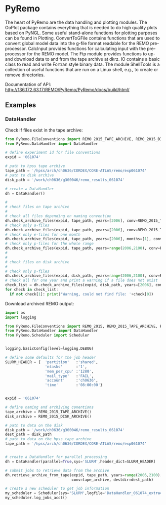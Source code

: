 # **PyRemo**

The heart of PyRemo are the data handling and plotting modules. The OoPlot package 
contains everything that is needed to do high quality plots based on PyNGL. 
Some useful stand-alone functions for plotting purposes can be found in Plotting. 
ConvertToGFile contains functions that are used to convert global model data into 
the g-file format readable for the REMO pre-processor. 
CalcInput provides functions for calculating input with the pre-processor for the REMO model. 
The Ftp module provides functions to up- and download data to and from the tape archive at dkrz. 
IO contains a basic class to read and write Fortran style binary data. The module ShellTools is a 
collection of useful functions that are run on a Linux shell, e.g., to create or 
remove directories.

Documentation of API: http://136.172.63.17/REMO/PyRemo/PyRemo/docs/build/html/

## Examples

### DataHandler

Check if files exist in the tape archive:
```python
from PyRemo.FileConventions import REMO_2015_TAPE_ARCHIVE, REMO_2015_DISK_ARCHIVE
from PyRemo.DataHandler import DataHandler

# define experiment id for file conventions
expid = '061074'

# path to hpss tape archive 
tape_path = '/hpss/arch/ch0636/CORDEX/CORE-ATLAS/remo/exp061074'
# path to disk archive
disk_path = '/work/ch0636/g300046/remo_results_061074'

# create a DataHandler
dh = DataHandler()

#
# check files on tape archive
#
# check all files depending on naming convention
dh.check_archive_files(expid, tape_path, years=[2006], conv=REMO_2015_TAPE_ARCHIVE())
# check only a-files
dh.check_archive_files(expid, tape_path, years=[2006], conv=REMO_2015_TAPE_ARCHIVE(), types=['afiles'])
# check only e-files for one month
dh.check_archive_files(expid, tape_path, years=[2006], months=[1], conv=REMO_2015_TAPE_ARCHIVE(), types=['afiles'])
# check only p-files for the whole range
dh.check_archive_files(expid, tape_path, years=range(2006,2100), conv=REMO_2015_TAPE_ARCHIVE(), types=['pfiles'])
#
#
# check files on disk archive
#
# check only p-files 
dh.check_archive_files(expid, disk_path, years=range(2006,2100), conv=REMO_2015_DISK_ARCHIVE(), types=['mfiles'])
# check all for one year and print a warning if a file does not exist
check_list = dh.check_archive_files(expid, disk_path, years=[2006], conv=REMO_2015_DISK_ARCHIVE())
for check in check_list:
  if not check[1]: print('Warning, could not find file: '+check[0])
```

Download archived REMO output:
```python
import os
import logging

from PyRemo.FileConventions import REMO_2015, REMO_2015_TAPE_ARCHIVE, REMO_2015_DISK_ARCHIVE
from PyRemo.DataHandler import DataHandler
from PyRemo.Scheduler import Scheduler


logging.basicConfig(level=logging.DEBUG)

# define some defaults for the job header
SLURM_HEADER = {  'partition'   :'shared',
                  'ntasks'      :'1',
                  'mem_per_cpu' :'1280',
                  'mail_type'   :'FAIL',
                  'account'     :'ch0636',
                  'time'        :'08:00:00'}


expid = '061074'

# define naming and archiving conentions
tape_archive = REMO_2015_TAPE_ARCHIVE()
disk_archive = REMO_2015_DISK_ARCHIVE()

# path to data on the disk
disk_path = '/work/ch0636/g300046/remo_results_061074'
dest_path = disk_path
# path to data on the hpss tape archive
tape_path = '/hpss/arch/ch0636/CORDEX/CORE-ATLAS/remo/exp061074'


# create a DataHandler for parallel processing
dh = DataHandler(parallel=True,sys='SLURM',header_dict=SLURM_HEADER)

# submit jobs to retrieve data from the archive
dh.retrieve_archive_from_tape(expid, tape_path, years=range(2006,2100), types=['efiles','pfiles'], \
                              conv=tape_archive, destdir=dest_path)

# create a new scheduler to get job information
my_scheduler = Scheduler(sys='SLURM',logfile='DataHandler_061074_extract.jobids.ini')
my_scheduler.log_jobs_acct() 
```
